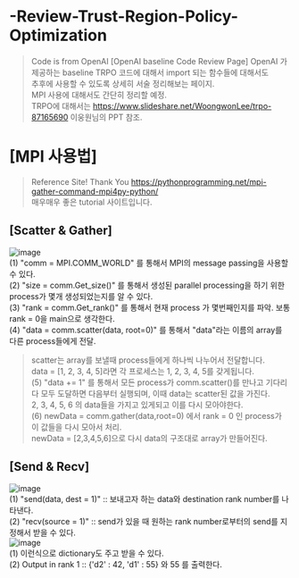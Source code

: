 # -Review-Trust-Region-Policy-Optimization
> Code is from OpenAI 
[OpenAI baseline Code Review Page] 
> OpenAI 가 제공하는 baseline TRPO 코드에 대해서 import 되는 함수들에 대해서도  
> 추후에 사용할 수 있도록 상세히 서술 정리해보는 페이지.    
> MPI 사용에 대해서도 간단히 정리할 예정.   
> TRPO에 대해서는 https://www.slideshare.net/WoongwonLee/trpo-87165690 이웅원님의 PPT 참조.  



# [MPI 사용법]
> Reference Site! Thank You
> https://pythonprogramming.net/mpi-gather-command-mpi4py-python/   
> 매우매우 좋은 tutorial 사이트입니다.    

## [Scatter & Gather]
![image](https://user-images.githubusercontent.com/40893452/47289310-0b89ef80-d635-11e8-9a32-e5845c828a33.png)  
(1) "comm = MPI.COMM_WORLD" 를 통해서 MPI의 message passing을 사용할 수 있다.  
(2) "size = comm.Get_size()" 를 통해서 생성된 parallel processing을 하기 위한 process가 몇개 생성되었는지를 알 수 있다.  
(3) "rank = comm.Get_rank()" 를 통해서 현재 process 가 몇번째인지를 파악. 보통 rank = 0을 main으로 생각한다.  
(4) "data = comm.scatter(data, root=0)" 를 통해서 "data"라는 이름의 array를 다른 process들에게 전달.  
> scatter는 array를 보낼때 process들에게 하나씩 나누어서 전달합니다.   
> data = [1, 2, 3, 4, 5]라면 각 프로세스는 1, 2, 3, 4, 5를 갖게됩니다.  
(5) "data += 1" 를 통해서 모든 process가 comm.scatter()를 만나고 기다리다 모두 도달하면 다음부터 실행되며, 이때 data는 scatter된 값을 가진다.  
> 2, 3, 4, 5, 6 의 data들을 가지고 있게되고 이를 다시 모아야한다.  
(6) newData = comm.gather(data,root=0) 에서 rank = 0 인 process가 이 값들을 다시 모아서 처리.  
> newData = [2,3,4,5,6]으로 다시 data의 구조대로 array가 만들어진다.  


## [Send & Recv]
![image](https://user-images.githubusercontent.com/40893452/47289723-12b1fd00-d637-11e8-9144-899a8d84878f.png)   
(1) "send(data, dest = 1)" :: 보내고자 하는 data와 destination rank number를 나타낸다.   
(2) "recv(source = 1)" :: send가 있을 때 원하는 rank number로부터의 send를 지정해서 받을 수 있다.   
![image](https://user-images.githubusercontent.com/40893452/47290170-2fe7cb00-d639-11e8-958c-1e4150f9784b.png)   
(1) 이런식으로 dictionary도 주고 받을 수 있다.  
(2) Output in rank 1 :: {'d2' : 42, 'd1' : 55} 와 55 를 출력한다.  



